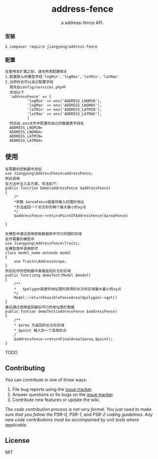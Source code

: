 <h1 align="center"> address-fence </h1>

<p align="center"> a address-fence APi.</p>


### 安装

```shell
$ composer require jiangyong/address-fence 
```
### 配置
    在使用本扩展之前，请先熟悉配置相关
    1.配置默认的模型字段'lngMin','lngMax','latMin','latMax'
    2.当然你也可以自己配置字段
      首先在config/services.php中
      添加以下
      'addressFence' => [
              'lngMin' => env('ADDRESS_LNGMIN'),
              'lngMax' => env('ADDRESS_LNGMAX'),
              'latMin' => env('ADDRESS_LATMIN'),
              'latMax' => env('ADDRESS_LATMAX'),
              ]
      然后在.env文件中配置你自己的数据表字段名
      ADDRESS_LNGMIN=
      ADDRESS_LNGMAX=
      ADDRESS_LATMIN=
      ADDRESS_LATMAX=
## 使用
    在需要的控制器中添加
    use Jiangyong\AddressFence\addressFence;
    然后调用
    在方法中注入实力类，写法如下:
    public function Demo(addressFence $addressFence)
    {
        /*
        *参数 $areaFence就是你输入的围栏地址
        *方法返回一个长方形的两个最大最小的xy点
        */
        $addressFence->returnPointOfAddressFence($areaFence)
        
    }
    
    在模型中通过调用获取数据库中可行的围栏区域
    在你需要的模型中
    use Jiangyong\AddressFence\Traits;
    在模型类中调用即可
    class model_name extends model
    {
        use Traits\AddressScope;
    }
    然后在你的控制器中直接返回长方形区域
    public functiong demoText(Model $model)
    {
        /**
        *   $polygon就是你地址围栏获得的长方形区域最大最小的xy点
        */
        Model::returnFeasibleFenceArea($polygon)->get()
    }
    最后通过调用返回最后可行的地址围栏数据
    public funtion demoTest(addressFence $addressFence)
    {   
        /**
        * $area 为返回的长方形区域
        * $point 输入的一个具体的点
        /
        $addressFence->returnFinalArea($area,$point);
    }

TODO

## Contributing

You can contribute in one of three ways:

1. File bug reports using the [issue tracker](https://github.com/jiangyong/address-fence/issues).
2. Answer questions or fix bugs on the [issue tracker](https://github.com/jiangyong/address-fence/issues).
3. Contribute new features or update the wiki.

_The code contribution process is not very formal. You just need to make sure that you follow the PSR-0, PSR-1, and PSR-2 coding guidelines. Any new code contributions must be accompanied by unit tests where applicable._

## License

MIT